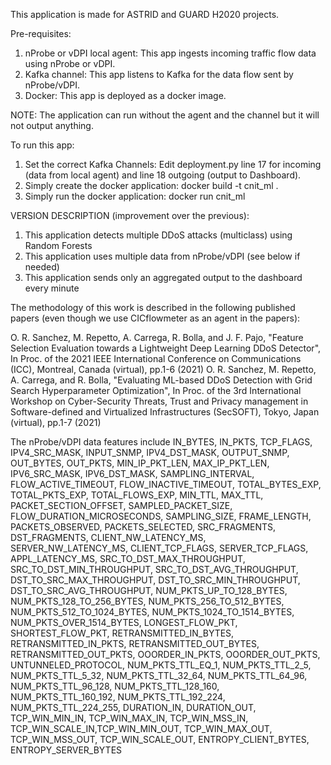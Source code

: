 This application is made for ASTRID and GUARD H2020 projects.

Pre-requisites:
1) nProbe or vDPI local agent: This app ingests incoming traffic flow data using nProbe or vDPI. 
2) Kafka channel: This app listens to Kafka for the data flow sent by nProbe/vDPI. 
3) Docker: This app is deployed as a docker image.

NOTE: The application can run without the agent and the channel but it will not output anything.

To run this app:
1) Set the correct Kafka Channels: Edit deployment.py line 17 for incoming (data from local agent) and line 18 outgoing (output to Dashboard).
1) Simply create the docker application: docker build -t cnit_ml . 
3) Simply run the docker application: docker run cnit_ml



VERSION DESCRIPTION (improvement over the previous):
1) This application detects multiple DDoS attacks (multiclass) using Random Forests
2) This application uses multiple data from nProbe/vDPI (see below if needed)
3) This application sends only an aggregated output to the dashboard every minute


The methodology of this work is described in the following published papers (even though we use CICflowmeter as an agent in the papers):

O. R. Sanchez, M. Repetto, A. Carrega, R. Bolla, and J. F. Pajo, "Feature Selection Evaluation towards a Lightweight Deep Learning DDoS Detector", In Proc. of the 2021 IEEE International Conference on Communications (ICC), Montreal, Canada (virtual), pp.1-6 (2021)
O. R. Sanchez, M. Repetto, A. Carrega, and R. Bolla, "Evaluating ML-based DDoS Detection with Grid Search Hyperparameter Optimization", In Proc. of the 3rd International Workshop on Cyber-Security Threats, Trust and Privacy management in Software-defined and Virtualized Infrastructures (SecSOFT), Tokyo, Japan (virtual), pp.1-7 (2021)



The nProbe/vDPI data features include IN_BYTES, IN_PKTS, TCP_FLAGS, IPV4_SRC_MASK, INPUT_SNMP, IPV4_DST_MASK, OUTPUT_SNMP, OUT_BYTES, OUT_PKTS, MIN_IP_PKT_LEN, MAX_IP_PKT_LEN,
IPV6_SRC_MASK, IPV6_DST_MASK, SAMPLING_INTERVAL, FLOW_ACTIVE_TIMEOUT, FLOW_INACTIVE_TIMEOUT, TOTAL_BYTES_EXP, TOTAL_PKTS_EXP, TOTAL_FLOWS_EXP,  MIN_TTL,  MAX_TTL,
PACKET_SECTION_OFFSET,  SAMPLED_PACKET_SIZE, FLOW_DURATION_MICROSECONDS, SAMPLING_SIZE, FRAME_LENGTH, PACKETS_OBSERVED, PACKETS_SELECTED, SRC_FRAGMENTS, DST_FRAGMENTS,
CLIENT_NW_LATENCY_MS, SERVER_NW_LATENCY_MS, CLIENT_TCP_FLAGS, SERVER_TCP_FLAGS, APPL_LATENCY_MS, SRC_TO_DST_MAX_THROUGHPUT, SRC_TO_DST_MIN_THROUGHPUT, SRC_TO_DST_AVG_THROUGHPUT,
DST_TO_SRC_MAX_THROUGHPUT, DST_TO_SRC_MIN_THROUGHPUT, DST_TO_SRC_AVG_THROUGHPUT, NUM_PKTS_UP_TO_128_BYTES, NUM_PKTS_128_TO_256_BYTES, NUM_PKTS_256_TO_512_BYTES, NUM_PKTS_512_TO_1024_BYTES,
NUM_PKTS_1024_TO_1514_BYTES, NUM_PKTS_OVER_1514_BYTES, LONGEST_FLOW_PKT, SHORTEST_FLOW_PKT, RETRANSMITTED_IN_BYTES, RETRANSMITTED_IN_PKTS, RETRANSMITTED_OUT_BYTES, RETRANSMITTED_OUT_PKTS,
OOORDER_IN_PKTS, OOORDER_OUT_PKTS, UNTUNNELED_PROTOCOL, NUM_PKTS_TTL_EQ_1, NUM_PKTS_TTL_2_5, NUM_PKTS_TTL_5_32, NUM_PKTS_TTL_32_64, NUM_PKTS_TTL_64_96, NUM_PKTS_TTL_96_128, NUM_PKTS_TTL_128_160,
NUM_PKTS_TTL_160_192, NUM_PKTS_TTL_192_224, NUM_PKTS_TTL_224_255, DURATION_IN, DURATION_OUT, TCP_WIN_MIN_IN, TCP_WIN_MAX_IN, TCP_WIN_MSS_IN, TCP_WIN_SCALE_IN,TCP_WIN_MIN_OUT, TCP_WIN_MAX_OUT,
TCP_WIN_MSS_OUT, TCP_WIN_SCALE_OUT, ENTROPY_CLIENT_BYTES, ENTROPY_SERVER_BYTES